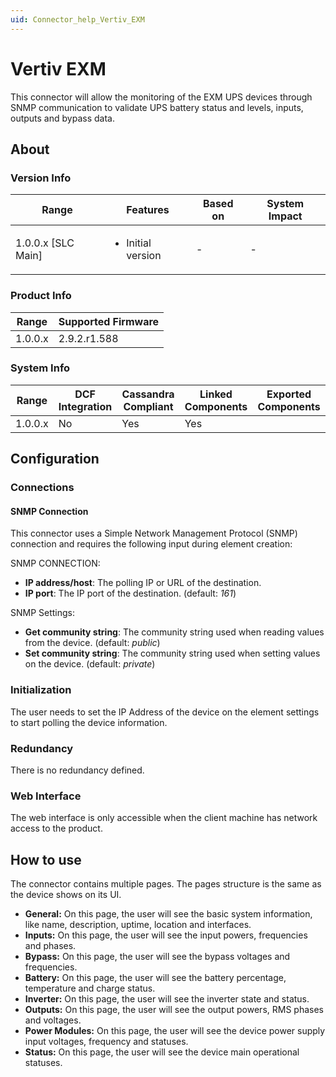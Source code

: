 ```yaml
---
uid: Connector_help_Vertiv_EXM
---
```


# Vertiv EXM

This connector will allow the monitoring of the EXM UPS devices through SNMP communication to validate UPS battery status and levels, inputs, outputs and bypass data.

## About

### Version Info

|Range  |Features  |Based on  |System Impact  |
|---------|---------|---------|---------|
|1.0.0.x [SLC Main]     |<ul><li>Initial version</li></ul>         |-         |-         |

### Product Info

|Range  |Supported Firmware  |
|---------|---------|
|1.0.0.x     |2.9.2.r1.588         |

### System Info

|Range  |DCF Integration  |Cassandra Compliant  |Linked Components  |Exported Components   |
|---------|---------|---------|---------|---------|
|1.0.0.x    |No       |Yes         |Yes         |   |

## Configuration

### Connections

#### SNMP Connection

This connector uses a Simple Network Management Protocol (SNMP) connection and requires the following input during element creation:

SNMP CONNECTION:

- **IP address/host**: The polling IP or URL of the destination.
- **IP port**: The IP port of the destination. (default: *161*)


SNMP Settings:

- **Get community string**: The community string used when reading values from the device. (default: *public*)
- **Set community string**: The community string used when setting values on the device. (default: *private*)


### Initialization

The user needs to set the IP Address of the device on the element settings to start polling the device information.

### Redundancy

There is no redundancy defined.

### Web Interface

The web interface is only accessible when the client machine has network access to the product.

## How to use

The connector contains multiple pages. The pages structure is the same as the device shows on its UI.

- **General:** On this page, the user will see the basic system information, like name, description, uptime, location and interfaces.
- **Inputs:** On this page, the user will see the input powers, frequencies and phases.
- **Bypass:** On this page, the user will see the bypass voltages and frequencies.
- **Battery:** On this page, the user will see the battery percentage, temperature and  charge status.
- **Inverter:** On this page, the user will see the inverter state and status.
- **Outputs:** On this page, the user will see the output powers, RMS phases and voltages.
- **Power Modules:** On this page, the user will see the device power supply input voltages, frequency and statuses.
- **Status:** On this page, the user will see the device main operational statuses.
